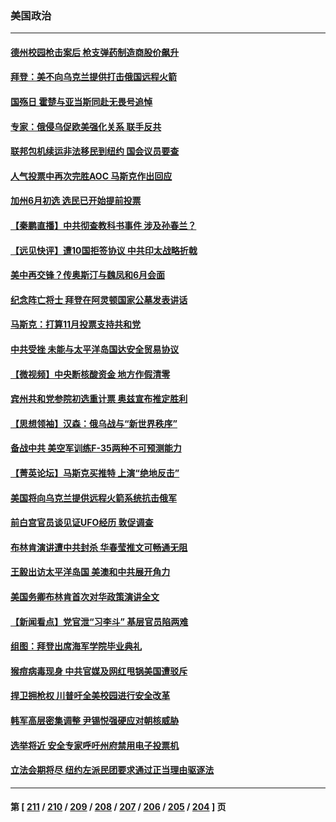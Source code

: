 ### 美国政治
---
#### [德州校园枪击案后 枪支弹药制造商股价飙升](../../pages/ncid1078159/n13748997.md) 
#### [拜登：美不向乌克兰提供打击俄国远程火箭](../../pages/ncid1078159/n13749088.md) 
#### [国殇日 霍楚与亚当斯同赴无畏号追悼](../../pages/ncid1078159/n13749134.md) 
#### [专家：俄侵乌促欧美强化关系 联手反共](../../pages/ncid1078159/n13749076.md) 
#### [联邦包机续运非法移民到纽约 国会议员要查](../../pages/ncid1078159/n13749072.md) 
#### [人气投票中再次完胜AOC 马斯克作出回应](../../pages/ncid1078159/n13748955.md) 
#### [加州6月初选 选民已开始提前投票](../../pages/ncid1078159/n13749023.md) 
#### [【秦鹏直播】中共彻查教科书事件 涉及孙春兰？](../../pages/ncid1078159/n13748921.md) 
#### [【远见快评】遭10国拒签协议 中共印太战略折戟](../../pages/ncid1078159/n13748974.md) 
#### [美中再交锋？传奥斯汀与魏凤和6月会面](../../pages/ncid1078159/n13748846.md) 
#### [纪念阵亡将士 拜登在阿灵顿国家公墓发表讲话](../../pages/ncid1078159/n13748874.md) 
#### [马斯克：打算11月投票支持共和党](../../pages/ncid1078159/n13748907.md) 
#### [中共受挫 未能与太平洋岛国达安全贸易协议](../../pages/ncid1078159/n13748631.md) 
#### [【微视频】中央断核酸资金 地方作假清零](../../pages/ncid1078159/n13748693.md) 
#### [宾州共和党参院初选重计票 奥兹宣布推定胜利](../../pages/ncid1078159/n13748232.md) 
#### [【思想领袖】汉森：俄乌战与“新世界秩序”](../../pages/ncid1078159/n13710805.md) 
#### [备战中共 美空军训练F-35两种不可预测能力](../../pages/ncid1078159/n13743980.md) 
#### [【菁英论坛】马斯克买推特 上演“绝地反击”](../../pages/ncid1078159/n13747641.md) 
#### [美国将向乌克兰提供远程火箭系统抗击俄军](../../pages/ncid1078159/n13747595.md) 
#### [前白宫官员谈见证UFO经历 敦促调查](../../pages/ncid1078159/n13747511.md) 
#### [布林肯演讲遭中共封杀 华春莹推文可畅通无阻](../../pages/ncid1078159/n13747499.md) 
#### [王毅出访太平洋岛国 美澳和中共展开角力](../../pages/ncid1078159/n13747108.md) 
#### [美国务卿布林肯首次对华政策演讲全文](../../pages/ncid1078159/n13747482.md) 
#### [【新闻看点】党官泄“习李斗” 基层官员陷两难](../../pages/ncid1078159/n13746861.md) 
#### [组图：拜登出席海军学院毕业典礼](../../pages/ncid1078159/n13747386.md) 
#### [猴痘病毒现身 中共官媒及网红甩锅美国遭驳斥](../../pages/ncid1078159/n13747230.md) 
#### [捍卫拥枪权 川普吁全美校园进行安全改革](../../pages/ncid1078159/n13747316.md) 
#### [韩军高层密集调整 尹锡悦强硬应对朝核威胁](../../pages/ncid1078159/n13747246.md) 
#### [选举将近 安全专家呼吁州府禁用电子投票机](../../pages/ncid1078159/n13747205.md) 
#### [立法会期将尽 纽约左派民团要求通过正当理由驱逐法](../../pages/ncid1078159/n13747201.md) 

---
#### 第 [ [211](./211.md) / [210](./210.md) / [209](./209.md) / [208](./208.md) / [207](./207.md) / [206](./206.md) / [205](./205.md) / [204](./204.md) ] 页
